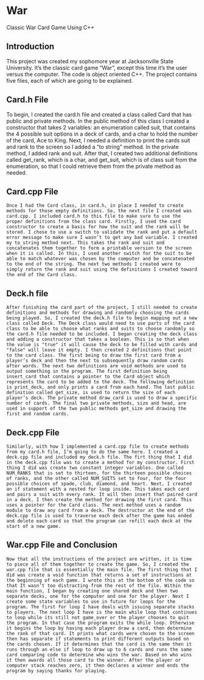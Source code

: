 # War
Classic War Card Game Using C++

## Introduction
  This project was created my sophomore year at Jacksonville State University. It’s the classic card game “War”, except this time it’s the user versus the computer. The code is object oriented C++. The project contains five files, each of which are going to be explained. 

## Card.h File
  To begin, I created the card.h file and created a class called Card that has public and private methods. In the public method of this class I created a constructor that takes 2 variables: an enumeration called suit, that contains the 4 possible suit options in a deck of cards, and a char to hold the number of the card, Ace to King. Next, I needed a definition to print the cards suit and rank to the screen so I added a “to string” method. In the private method, I added rank and suit. After that, I created two additional definitions called get_rank, which is a char, and get_suit, which is of class suit from the enumeration, so that I could retrieve them from the private method as needed.
  
## Card.cpp File
	Once I had the Card class, in card.h, in place I needed to create methods for those empty definitions. So, the next file I created was card.cpp. I included card.h to this file to make sure to use the proper definitions from the class card. Firstly, I used the card constructor to create a basis for how the suit and the rank will be stored. I chose to use a switch to validate the rank and put a default error message to make sure I wasn’t to get any bad variable. I created my to_string method next. This takes the rank and suit and concatenates them together to form a printable version to the screen when it is called. In this, I used another switch for the suit to be able to match whatever was chosen by the computer and be concatenated to the end of the string. The next two methods I created were to simply return the rank and suit using the definitions I created toward the end of the Card class.
  
## Deck.h file
	After finishing the card part of the project, I still needed to create definitions and methods for drawing and randomly choosing the cards being played. So, I created the deck.h file to begin mapping out a new class called Deck. The Deck class would need to use parts of the card class to be able to choose what ranks and suits to choose randomly so the card.h file needed to be included. I began creating the deck class and adding a constructor that takes a boolean. This is so that when the value is "true" it will cause the deck to be filled with cards and "false" will leave it empty. I then created 2 definitions that point to the card class. The first being to draw the first card from a player’s deck and then the next to subsequently draw random cards after words. The next two definitions are void methods are used to output something in the program. The first definition being insert_card that contains a pointer to the Card object which represents the card to be added to the deck. The following definition is print_deck, and only prints a card from each hand. The last public definition called get_size, is used to return the size of each player’s deck. The private method draw_card is used to draw a specific number of cards. The final two private methods, size and head, are used in support of the two public methods get_size and drawing the first and random cards.
  
## Deck.cpp File
	Similarly, with how I implemented a card.cpp file to create methods from my card.h file, I’m going to do the same here. I created a deck.cpp file and included my deck.h file. The firt thing that I did in the deck.cpp file was to create a method for my constructor. First thing I did was create two constant integer variables. One called NUM_RANKS that is set to thirteen, for the thirteen possible choices of ranks, and the other called NUM_SUITS set to four, for the four possible choices of spade, club, diamond, and heart. Next, I created an if statement with a nested for loop inside. This takes each card and pairs a suit with every rank. It will then insert that paired card in a deck. I then create the method for drawing the first card. This uses a pointer for the Card class. The next method uses a random module to draw any card from a deck. The destructor at the end of the deck.cpp file is used to traverse each deck after the game has ended and delete each card so that the program can refill each deck at the start of a new game. 
  
## War.cpp File and Conclusion
	Now that all the instructions of the project are written, it is time to piece all of them together to create the game. So, I created the war.cpp file that is essentially the main file. The first thing that I did was create a void function that returns a set of instructions at the beginning of each game. I wrote this at the bottom of the code so that It wasn’t too distracting from the rest of the file. Within the main function, I began by creating one shared deck and then two separate decks, one for the computer and one for the player. Next I create some state variables to use in future for loops for the program. The first for loop I have deals with issuing separate stacks to players. The next loop I have is the main while loop that continues to loop while its still not game_over or the player chooses to quit the program. In that case the program exits the while loop. Otherwise it begins the loop by having each player draw a card, then determine the rank of that card. It prints what cards were chosen to the screen then has separate if statements to print different outputs based on the cards chosen. If it determines that the card is the same then it runs through an else if loop to draw up to 6 cards and runs the same card comparing code to determine who wins the war. Based on who wins it then awards all those card to the winner. After the player or computer stack reaches zero, it then declares a winner and ends the program by saying thanks for playing.
